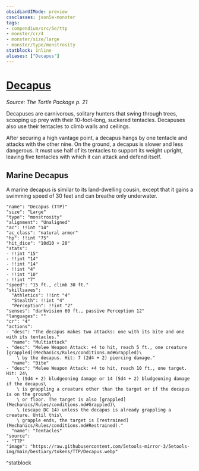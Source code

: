 ```yaml
---
obsidianUIMode: preview
cssclasses: json5e-monster
tags:
- compendium/src/5e/ttp
- monster/cr/4
- monster/size/large
- monster/type/monstrosity
statblock: inline
aliases: ["Decapus"]
---
```

# [Decapus](Mechanics\bestiary\monstrosity/decapus-ttp.md)
*Source: The Tortle Package p. 21*  

Decapuses are carnivorous, solitary hunters that swing through trees, scooping up prey with their 10-foot-long, suckered tentacles. Decapuses also use their tentacles to climb walls and ceilings.

After securing a high vantage point, a decapus hangs by one tentacle and attacks with the other nine. On the ground, a decapus is slower and less dangerous. It must use half of its tentacles to support its weight upright, leaving five tentacles with which it can attack and defend itself.

## Marine Decapus

A marine decapus is similar to its land-dwelling cousin, except that it gains a swimming speed of 30 feet and can breathe only underwater.

```statblock
"name": "Decapus (TTP)"
"size": "Large"
"type": "monstrosity"
"alignment": "Unaligned"
"ac": !!int "14"
"ac_class": "natural armor"
"hp": !!int "75"
"hit_dice": "10d10 + 20"
"stats":
- !!int "15"
- !!int "14"
- !!int "14"
- !!int "4"
- !!int "10"
- !!int "7"
"speed": "15 ft., climb 30 ft."
"skillsaves":
  "Athletics": !!int "4"
  "Stealth": !!int "4"
  "Perception": !!int "2"
"senses": "darkvision 60 ft., passive Perception 12"
"languages": ""
"cr": "4"
"actions":
- "desc": "The decapus makes two attacks: one with its bite and one with its tentacles."
  "name": "Multiattack"
- "desc": "Melee Weapon Attack: +4 to hit, reach 5 ft., one creature [grappled](Mechanics/Rules/conditions.md#Grappled)\
    \ by the decapus. Hit: 7 (2d4 + 2) piercing damage."
  "name": "Bite"
- "desc": "Melee Weapon Attack: +4 to hit, reach 10 ft., one target. Hit: 24\
    \ (9d4 + 2) bludgeoning damage or 14 (5d4 + 2) bludgeoning damage if the decapus\
    \ is grappling a creature other than the target or if the decapus is on the ground\
    \ or floor. The target is also [grappled](Mechanics/Rules/conditions.md#Grappled)\
    \ (escape DC 14) unless the decapus is already grappling a creature. Until this\
    \ grapple ends, the target is [restrained](Mechanics/Rules/conditions.md#Restrained)."
  "name": "Tentacles"
"source":
- "TTP"
"image": "https://raw.githubusercontent.com/5etools-mirror-3/5etools-img/main/bestiary/tokens/TTP/Decapus.webp"
```
^statblock